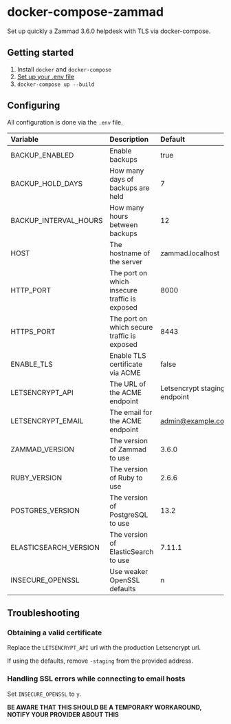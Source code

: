 # docker-compose-zammad

Set up quickly a Zammad 3.6.0 helpdesk with TLS via docker-compose.

## Getting started

1. Install `docker` and `docker-compose`
2. [Set up your .env file](#configuring)
3. `docker-compose up --build`

## Configuring

All configuration is done via the `.env` file.

| Variable              | Description                                   | Default                      |
| :-------------------- | :-------------------------------------------- | :--------------------------- |
| BACKUP_ENABLED        | Enable backups                                | true                         |
| BACKUP_HOLD_DAYS      | How many days of backups are held             | 7                            |
| BACKUP_INTERVAL_HOURS | How many hours between backups                | 12                           |
| HOST                  | The hostname of the server                    | zammad.localhost             |
| HTTP_PORT             | The port on which insecure traffic is exposed | 8000                         |
| HTTPS_PORT            | The port on which secure traffic is exposed   | 8443                         |
| ENABLE_TLS            | Enable TLS certificate via ACME               | false                        |
| LETSENCRYPT_API       | The URL of the ACME endpoint                  | Letsencrypt staging endpoint |
| LETSENCRYPT_EMAIL     | The email for the ACME endpoint               | admin@example.com            |
| ZAMMAD_VERSION        | The version of Zammad to use                  | 3.6.0                        |
| RUBY_VERSION          | The version of Ruby to use                    | 2.6.6                        |
| POSTGRES_VERSION      | The version of PostgreSQL to use              | 13.2                         |
| ELASTICSEARCH_VERSION | The version of ElasticSearch to use           | 7.11.1                       |
| INSECURE_OPENSSL      | Use weaker OpenSSL defaults                   | n                            |

## Troubleshooting

### Obtaining a valid certificate

Replace the `LETSENCRYPT_API` url with the production Letsencrypt url.

If using the defaults, remove `-staging` from the provided address.

### Handling SSL errors while connecting to email hosts

Set `INSECURE_OPENSSL` to `y`.

__BE AWARE THAT THIS SHOULD BE A TEMPORARY WORKAROUND, NOTIFY YOUR PROVIDER ABOUT THIS__
